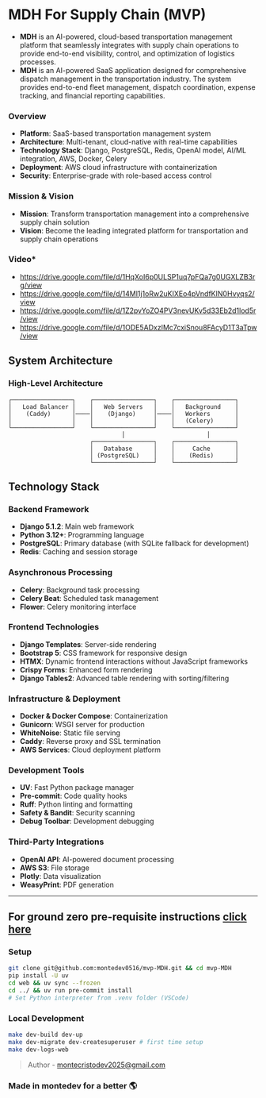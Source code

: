 # MDH For Supply Chain (MVP)

- **MDH** is an AI-powered, cloud-based transportation management platform that seamlessly integrates with supply chain operations to provide end-to-end visibility, control, and optimization of logistics processes.
- **MDH** is an AI-powered SaaS application designed for comprehensive dispatch management in the transportation industry. The system provides end-to-end fleet management, dispatch coordination, expense tracking, and financial reporting capabilities.

### **Overview**
- **Platform**: SaaS-based transportation management system
- **Architecture**: Multi-tenant, cloud-native with real-time capabilities
- **Technology Stack**: Django, PostgreSQL, Redis, OpenAI model, AI/ML integration, AWS, Docker, Celery
- **Deployment**: AWS cloud infrastructure with containerization
- **Security**: Enterprise-grade with role-based access control

### **Mission & Vision**
- **Mission**: Transform transportation management into a comprehensive supply chain solution
- **Vision**: Become the leading integrated platform for transportation and supply chain operations

### **Video***
- https://drive.google.com/file/d/1HqXoI6p0ULSP1uq7pFQa7g0UGXLZB3rg/view
- https://drive.google.com/file/d/14Ml1j1oRw2uKIXEo4pVndfKIN0Hvyqs2/view
- https://drive.google.com/file/d/1Z2pvYoZO4PV3nevUKv5d33Eb2d1lod5r/view
- https://drive.google.com/file/d/1ODE5ADxzIMc7cxiSnou8FAcyD1T3aTpw/view

## System Architecture

### High-Level Architecture

```
┌─────────────────┐    ┌─────────────────┐    ┌─────────────────┐
│   Load Balancer │    │   Web Servers   │    │   Background    │
│    (Caddy)      │────│    (Django)     │────│   Workers       │
│                 │    │                 │    │   (Celery)      │
└─────────────────┘    └─────────────────┘    └─────────────────┘
                                │                       │
                       ┌─────────────────┐    ┌─────────────────┐
                       │   Database      │    │     Cache       │
                       │ (PostgreSQL)    │    │    (Redis)      │
                       └─────────────────┘    └─────────────────┘
```

## Technology Stack

### Backend Framework
- **Django 5.1.2**: Main web framework
- **Python 3.12+**: Programming language
- **PostgreSQL**: Primary database (with SQLite fallback for development)
- **Redis**: Caching and session storage

### Asynchronous Processing
- **Celery**: Background task processing
- **Celery Beat**: Scheduled task management
- **Flower**: Celery monitoring interface

### Frontend Technologies
- **Django Templates**: Server-side rendering
- **Bootstrap 5**: CSS framework for responsive design
- **HTMX**: Dynamic frontend interactions without JavaScript frameworks
- **Crispy Forms**: Enhanced form rendering
- **Django Tables2**: Advanced table rendering with sorting/filtering

### Infrastructure & Deployment
- **Docker & Docker Compose**: Containerization
- **Gunicorn**: WSGI server for production
- **WhiteNoise**: Static file serving
- **Caddy**: Reverse proxy and SSL termination
- **AWS Services**: Cloud deployment platform

### Development Tools
- **UV**: Fast Python package manager
- **Pre-commit**: Code quality hooks
- **Ruff**: Python linting and formatting
- **Safety & Bandit**: Security scanning
- **Debug Toolbar**: Development debugging

### Third-Party Integrations
- **OpenAI API**: AI-powered document processing
- **AWS S3**: File storage
- **Plotly**: Data visualization
- **WeasyPrint**: PDF generation

---
  
## For ground zero pre-requisite instructions [click here](https://github.com/montedev0516/mvp-MDH/blob/main/MDH_Introduction.md)

### Setup

```bash
git clone git@github.com:montedev0516/mvp-MDH.git && cd mvp-MDH
pip install -U uv
cd web && uv sync --frozen
cd ../ && uv run pre-commit install
# Set Python interpreter from .venv folder (VSCode)
```

### Local Development

```bash
make dev-build dev-up
make dev-migrate dev-createsuperuser # first time setup
make dev-logs-web
```

> Author - montecristodev2025@gmail.com

### Made in montedev for a better 🌎
